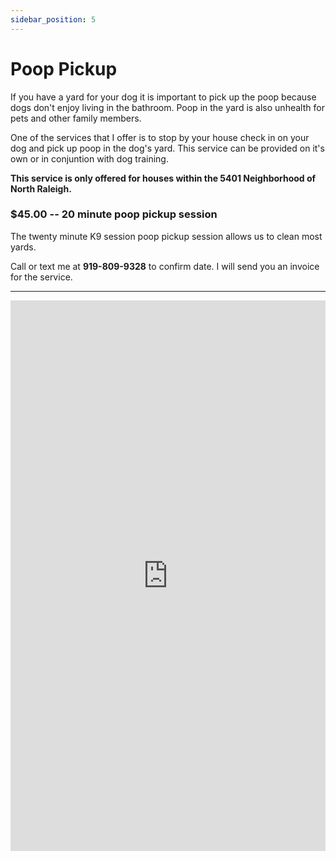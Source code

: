 ```yaml
---
sidebar_position: 5
---
```

# Poop Pickup
If you have a yard for your dog it is important to pick up the poop because
dogs don't enjoy living in the bathroom. Poop in the yard is also unhealth for
pets and other family members.

One of the services that I offer is to stop by your house check in on your dog
and pick up poop in the dog's yard. This service can be provided on it's own or
in conjuntion with dog training.

<b>This service is only offered for houses within the 5401 Neighborhood of North
Raleigh.</b>

### $45.00 -- 20 minute poop pickup session
The twenty minute K9 session poop pickup session allows us to clean most yards.

Call or text me at **919-809-9328** to confirm date. I will send you an invoice for the service.

<hr/>

<iframe
width="100%"
height="881"
src="https://www.youtube.com/embed/vJLV2mqT1Iw"
title="Poop"
frameborder="0"
allow="accelerometer; autoplay; clipboard-write; encrypted-media; gyroscope; picture-in-picture; web-share" allowfullscreen>
</iframe>
